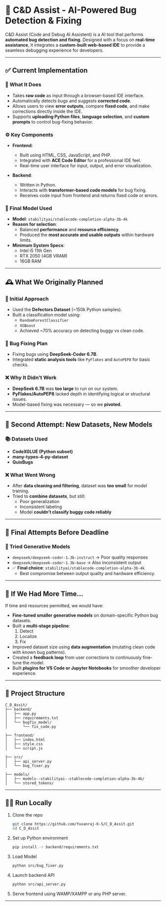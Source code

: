 
# 🚀 C&D Assist - AI-Powered Bug Detection & Fixing

C&D Assist (Code and Debug AI Assistent) is a AI tool that performs **automated bug detection and fixing**. Designed with a focus on **real-time assistance**, it integrates a **custom-built web-based IDE** to provide a seamless debugging experience for developers.

---

## ✅ Current Implementation

### 🔧 What It Does
- Takes **raw code** as input through a browser-based IDE interface.
- Automatically detects bugs and suggests **corrected code**.
- Allows users to view **error outputs**, compare **fixed code**, and make corrections directly inside the IDE.
- Supports **uploading Python files**, **language selection**, and **custom prompts** to control bug-fixing behavior.

### ⚙️ Key Components
- **Frontend**:  
  - Built using HTML, CSS, JavaScript, and PHP.  
  - Integrated with **ACE Code Editor** for a professional IDE feel.  
  - Real-time user interface for input, output, and error visualization.

- **Backend**:  
  - Written in Python.  
  - Interacts with **transformer-based code models** for bug fixing.  
  - Receives code input from frontend and returns fixed code or errors.

### 🤖 Final Model Used
- **Model**: `stabilityai/stablecode-completion-alpha-3b-4k`  
- **Reason for selection**:  
  - Balanced **performance** and **resource efficiency**.  
  - Produced the **most accurate and usable outputs** within hardware limits.  
- **Minimum System Specs**:
  - Intel i5 11th Gen  
  - RTX 2050 (4GB VRAM)  
  - 16GB RAM  

---

## 🕰️ What We Originally Planned

### 🧠 Initial Approach
- Used the **Defectors Dataset** (~150k Python samples).
- Built a classification model using:
  - `RandomForestClassifier`
  - `XGBoost`
  - Achieved ~70% accuracy on detecting buggy vs clean code.

### 🔨 Bug Fixing Plan
- Fixing bugs using **DeepSeek-Coder 6.7B**.
- Integrated **static analysis tools** like `PyFlakes` and `AutoPEP8` for basic checks.

### ❌ Why It Didn't Work
- **DeepSeek 6.7B** was **too large** to run on our system.
- **PyFlakes/AutoPEP8** lacked depth in identifying logical or structural issues.
- Model-based fixing was necessary — so we **pivoted.**

---

## 🔄 Second Attempt: New Datasets, New Models

### 📚 Datasets Used
- **CodeXGLUE (Python subset)**
- **many-types-4-py-dataset**
- **QuixBugs**

### ❌ What Went Wrong
- After **data cleaning and filtering**, dataset was **too small** for model training.
- Tried to **combine datasets**, but still:
  - Poor generalization
  - Inconsistent labeling
  - Model **couldn’t classify buggy code reliably**

---

## 🧪 Final Attempts Before Deadline

### 🧠 Tried Generative Models
- `deepseek/deepseek-coder-1.3b-instruct` → Poor quality responses
- `deepseek/deepseek-coder-1.3b-base` → Also inconsistent output
- ✅ **Final choice**: `stabilityai/stablecode-completion-alpha-3b-4k`
  - Best compromise between output quality and hardware efficiency.

---

## 🌟 If We Had More Time...

If time and resources permitted, we would have:
- **Fine-tuned smaller generative models** on domain-specific Python bug datasets.
- Built a **multi-stage pipeline**:
  1. Detect
  2. Localize
  3. Fix
- Improved dataset size using **data augmentation** (mutating clean code with known bug patterns).
- Created a **feedback loop** from user corrections to continuously fine-tune the model.
- Built **plugins for VS Code or Jupyter Notebooks** for smoother developer experience.

---

## 📁 Project Structure

```
C_D_Assit/
├── backend/
│   ├── app.py
│   ├── requirements.txt
│   └── bugfix_model/
│       └── fix_code.py

├── frontend/
│   ├── index.html
│   ├── style.css
│   └── script.js

├── src/
│   ├── api_server.py
│   └── bug_fixer.py

├── models/
│   ├── models--stabilityai--stablecode-completion-alpha-3b-4k/
│   └── stored_tokens/
```

---

## 🧑‍💻 Run Locally

1. Clone the repo  
   ```bash
   git clone https://github.com/Yuvanraj-K-S/C_D_Assit.git
   cd C_D_Assit
   ```

2. Set up Python environment  
   ```bash
   pip install -r backend/requirements.txt
   ```
3. Load Model
   ```bash
   python src/bug_fixer.py
   ```
3. Launch backend API  
   ```bash
   python src/api_server.py
   ```

4. Serve frontend using WAMP/XAMPP or any PHP server.

---
